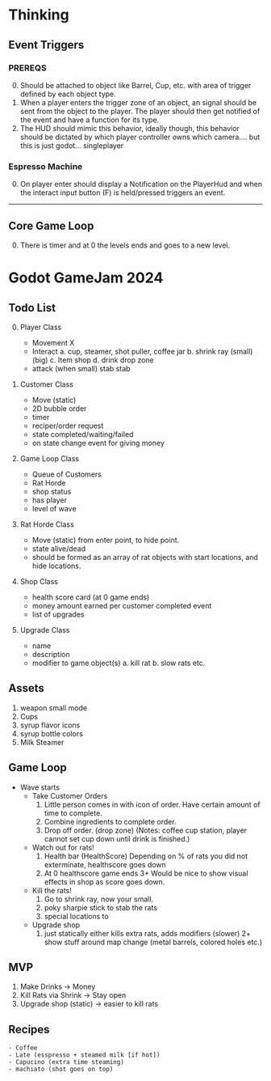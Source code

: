 # Thinking


## Event Triggers

### PREREQS
0. Should be attached to object like Barrel, Cup, etc. with area of trigger defined by each object type.
1.  When a player enters the trigger zone of an object, an signal should be sent from the object to the player. The player should then get notified of the event and have a function for its type.
2. The HUD should mimic this behavior, ideally though, this behavior should be dictated by which player controller owns which camera....
    but this is just godot... singleplayer
        
### Espresso Machine
0. On player enter should display a Notification on the PlayerHud and when the interact input button (F) is held/pressed triggers an event.

----

## Core Game Loop

0. There is timer and at 0 the levels ends and goes to a new level.



# Godot GameJam 2024

## Todo List

0. Player Class
    - Movement X
    - Interact 
        a. cup, steamer, shot puller, coffee jar
        b. shrink ray (small) (big)
        c. Item shop
        d. drink drop zone
    - attack (when small) stab stab

1. Customer Class
    - Move (static)
    - 2D bubble order
    - timer
    - reciper/order request
    - state completed/waiting/failed
    - on state change event for giving money

2. Game Loop Class
    - Queue of Customers
    - Rat Horde
    - shop status
    - has player
    - level of wave

3. Rat Horde Class
    - Move (static) from enter point, to hide point.
    - state alive/dead
    - should be formed as an array of rat objects with start locations, and hide locations.

4. Shop Class
    - health score card (at 0 game ends)
    - money amount earned per customer completed event
    - list of upgrades

5. Upgrade Class
    - name
    - description
    - modifier to game object(s)
        a. kill rat
        b. slow rats etc.

## Assets
1. weapon small mode
2. Cups
3. syrup flavor icons
4. syrup bottle colors
5. Milk Steamer

## Game Loop
- Wave starts
    - Take Customer Orders
        1. Little person comes in with icon of order. Have certain amount of time to complete.
        2. Combine ingredients to complete order.
        3. Drop off order. (drop zone)
        (Notes: coffee cup station, player cannot set cup down until drink is finished.)
    - Watch out for rats!
        1. Health bar (HealthScore)
            Depending on % of rats you did not exterminate, healthscore goes down
        2. At 0 healthscore game ends
        3+ Would be nice to show visual effects in shop as score goes down.
    - Kill the rats!
        1. Go to shrink ray, now your small.
        2. poky sharpie stick to stab the rats
        3. special locations to 
    - Upgrade shop
        1. just statically either kills extra rats, adds modifiers (slower)
        2+ show stuff around map change (metal barrels, colored holes etc.)

## MVP
1. Make Drinks -> Money
2. Kill Rats via Shrink -> Stay open
3. Upgrade shop (static) -> easier to kill rats

## Recipes
    - Coffee
    - Late (esspresso + steamed milk [if hot])
    - Capucino (extra time steaming)
    - machiato (shot goes on top)